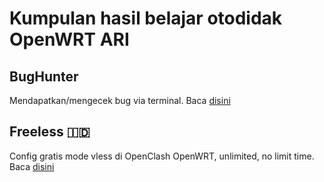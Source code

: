 # Kumpulan hasil belajar otodidak OpenWRT ARI

## BugHunter
Mendapatkan/mengecek bug via terminal. Baca [disini](https://github.com/letsgetwork/WRT/tree/main/BugHunter)

## Freeless 🇮🇩
Config gratis mode vless di OpenClash OpenWRT, unlimited, no limit time. Baca [disini](https://github.com/letsgetwork/WRT/tree/main/Freeless)
